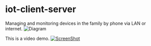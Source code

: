 # iot-client-server
Managing and monitoring devices in the family by phone via LAN or internet.
![Diagram](https://docs.google.com/uc?authuser=0&id=0ByMQfqYoGjfUU3NIT1RDV3BSRTQ&export=download)

This is a video demo.
[![ScreenShot](https://docs.google.com/uc?authuser=0&id=0ByMQfqYoGjfUSzZZS040amswT0k&export=download)](https://www.youtube.com/embed/gXoXk_PRxhI)
